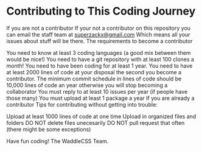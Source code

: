 # Contributing to This Coding Journey

If you are not a contributor
If your not a contributor on this repository you can email the staff team at superzackx@gmail.com Which means all your issues about stuff will be there. The requirements to become a contributor

You need to know at least 3 coding languages (a good mix between them would be nice!)
You need to have a git repository with at least 100 clones a month!
You need to have been coding for at least 1 year.
You need to have at least 2000 lines of code at your disposal the second you become a contributor.
The minimum commit schedule in lines of code should be 10,000 lines of code an year otherwise you will stop becoming a collaborator
You must reply to at least 10 issues per year (if people have those many)
You must upload at least 1 package a year
If you are already a contributor
Tips for contributing without getting into trouble:

Upload at least 1000 lines of code at one time
Upload in organized files and folders
DO NOT delete files unecesarily
DO NOT pull request that often (there might be some exceptions)

Have fun coding!
The WaddleCSS Team.
